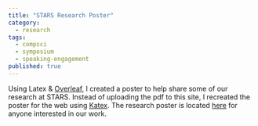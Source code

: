 ```yaml
---
title: "STARS Research Poster"
category:
  - research
tags:
  - compsci
  - symposium
  - speaking-engagement
published: true
---
```

Using Latex & [Overleaf](https://overleaf.com/), I created a poster to help share some of our research at STARS. Instead of uploading the pdf to this site, I recreated the poster for the web using [Katex](https://katex.org/). The research poster is located [here](https://rachelhuls.github.io/research-poster-web/) for anyone interested in our work.
